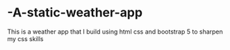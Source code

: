 # -A-static-weather-app
This is a weather app that I build using html css and bootstrap 5 to sharpen my css skills
